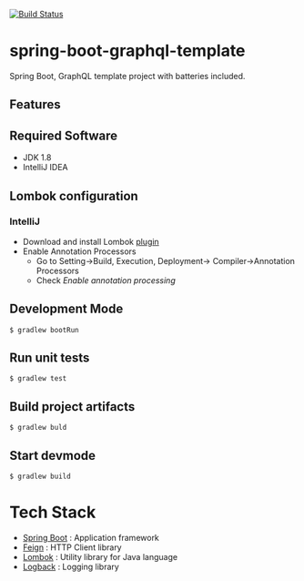 [![Build Status](https://travis-ci.org/ctco-dev/spring-boot-graphql-template.svg?branch=master)](https://travis-ci.org/ctco-dev/spring-boot-graphql-template)
# spring-boot-graphql-template

Spring Boot, GraphQL template project with batteries included.

## Features


## Required Software
- JDK 1.8
- IntelliJ IDEA

## Lombok configuration

### IntelliJ 

- Download and install Lombok [plugin](https://plugins.jetbrains.com/plugin/6317-lombok-plugin)
- Enable Annotation Processors
  -  Go to Setting->Build, Execution, Deployment-> Compiler->Annotation Processors
  -  Check _Enable annotation processing_

## Development Mode

`$ gradlew bootRun`

## Run unit tests

`$ gradlew test`

## Build project artifacts

`$ gradlew buld`

## Start devmode

`$ gradlew build`

# Tech Stack
- [Spring Boot](https://projects.spring.io/spring-boot/) : Application framework
- [Feign](https://github.com/OpenFeign/feign) : HTTP Client library
- [Lombok](https://projectlombok.org/features/index.html) : Utility library for Java language
- [Logback](http://logback.qos.ch/) : Logging library
